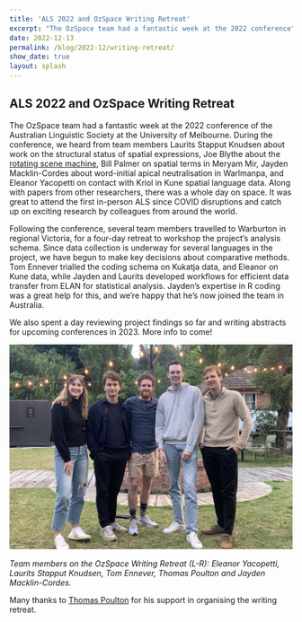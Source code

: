 ```yaml
---
title: 'ALS 2022 and OzSpace Writing Retreat'
excerpt: "The OzSpace team had a fantastic week at the 2022 conference"
date: 2022-12-13
permalink: /blog/2022-12/writing-retreat/
show_date: true
layout: splash
---
```




## ALS 2022 and OzSpace Writing Retreat

The OzSpace team had a fantastic week at the 2022 conference of the Australian Linguistic Society at the University of Melbourne. During the conference, we heard from team members Laurits Stapput Knudsen about work on the structural status of spatial expressions, Joe Blythe about the [rotating scene machine](https://ozspace.org/blog/2022-05/ozspace-workshop), Bill Palmer on spatial terms in Meryam Mir, Jayden Macklin-Cordes about word-initial apical neutralisation in Warlmanpa, and Eleanor Yacopetti on contact with Kriol in Kune spatial language data. Along with papers from other researchers, there was a whole day on space. It was great to attend the first in-person ALS since COVID disruptions and catch up on exciting research by colleagues from around the world.

Following the conference, several team members travelled to Warburton in regional Victoria, for a four-day retreat to workshop the project’s analysis schema. Since data collection is underway for several languages in the project, we have begun to make key decisions about comparative methods. Tom Ennever trialled the coding schema on Kukatja data, and Eleanor on Kune data, while Jayden and Laurits developed workflows for efficient data transfer from ELAN for statistical analysis. Jayden’s expertise in R coding was a great help for this, and we’re happy that he’s now joined the team in Australia.

We also spent a day reviewing project findings so far and writing abstracts for upcoming conferences in 2023. More info to come!

![OzSpace team photo at 2022 writing retreat](/assets/images/retreat_pic.jpg)

*Team members on the OzSpace Writing Retreat (L-R): Eleanor Yacopetti, Laurits Stapput Knudsen, Tom Ennever, Thomas Poulton and Jayden Macklin-Cordes.*

Many thanks to [Thomas Poulton](https://www.researchgate.net/profile/Thomas-Poulton) for his support in organising the writing retreat.
